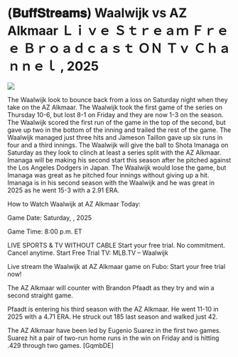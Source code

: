 # (𝐁𝐮𝐟𝐟𝐒𝐭𝐫𝐞𝐚𝐦𝐬) Waalwijk vs AZ Alkmaar Ｌｉｖｅ Ｓｔｒｅａｍ Ｆｒｅｅ Ｂｒｏａｄｃａｓｔ ＯＮ Ｔｖ Ｃｈａｎｎｅｌ , 2025  
  
  
[![](https://i.imgur.com/qSNzIqt.png)](https://movie.rssnews.media/LfkmuxfBA.php)  
  
The Waalwijk look to bounce back from a loss on Saturday night when they take on the AZ Alkmaar. The Waalwijk took the first game of the series on Thursday 10-6, but lost 8-1 on Friday and they are now 1-3 on the season. The Waalwijk scored the first run of the game in the top of the second, but gave up two in the bottom of the inning and trailed the rest of the game. The Waalwijk managed just three hits and Jameson Taillon gave up six runs in four and a third innings. The Waalwijk will give the ball to Shota Imanaga on Saturday as they look to clinch at least a series split with the AZ Alkmaar. Imanaga will be making his second start this season after he pitched against the Los Angeles Dodgers in Japan. The Waalwijk would lose the game, but Imanaga was great as he pitched four innings without giving up a hit. Imanaga is in his second season with the Waalwijk and he was great in 2025 as he went 15-3 with a 2.91 ERA.

How to Watch Waalwijk at AZ Alkmaar Today:

Game Date: Saturday, , 2025

Game Time: 8:00 p.m. ET

LIVE SPORTS & TV WITHOUT CABLE
Start your free trial. No commitment. Cancel anytime.
Start Free Trial
TV: MLB.TV – Waalwijk

Live stream the Waalwijk at AZ Alkmaar game on Fubo: Start your free trial now!

The AZ Alkmaar will counter with Brandon Pfaadt as they try and win a second straight game.

Pfaadt is entering his third season with the AZ Alkmaar. He went 11-10 in 2025 with a 4.71 ERA. He struck out 185 last season and walked just 42.

The AZ Alkmaar have been led by Eugenio Suarez in the first two games. Suarez hit a pair of two-run home runs in the win on Friday and is hitting .429 through two games. [GqmbDE]
